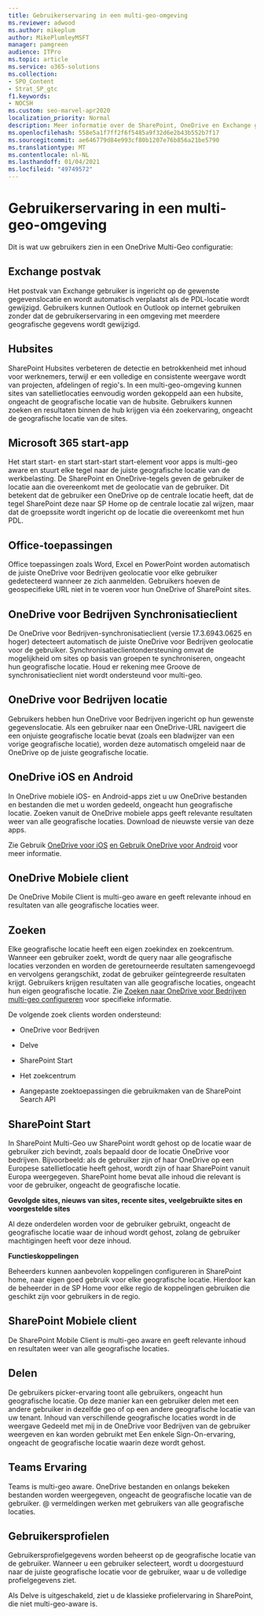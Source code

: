 ```yaml
---
title: Gebruikerservaring in een multi-geo-omgeving
ms.reviewer: adwood
ms.author: mikeplum
author: MikePlumleyMSFT
manager: pamgreen
audience: ITPro
ms.topic: article
ms.service: o365-solutions
ms.collection:
- SPO_Content
- Strat_SP_gtc
f1.keywords:
- NOCSH
ms.custom: seo-marvel-apr2020
localization_priority: Normal
description: Meer informatie over de SharePoint, OneDrive en Exchange gebruikerservaring in een multi-geo-omgeving voor Microsoft 365.
ms.openlocfilehash: 558e5a1f7ff2f6f5485a9f32d6e2b43b552b7f17
ms.sourcegitcommit: ae646779d84e993cf80b1207e76b856a21be5790
ms.translationtype: MT
ms.contentlocale: nl-NL
ms.lasthandoff: 01/04/2021
ms.locfileid: "49749572"
---
```

# <a name="user-experience-in-a-multi-geo-environment"></a>Gebruikerservaring in een multi-geo-omgeving

Dit is wat uw gebruikers zien in een OneDrive Multi-Geo configuratie:

## <a name="exchange-mailbox"></a>Exchange postvak

Het postvak van Exchange gebruiker is ingericht op de gewenste gegevenslocatie en wordt automatisch verplaatst als de PDL-locatie wordt gewijzigd. Gebruikers kunnen Outlook en Outlook op internet gebruiken zonder dat de gebruikerservaring in een omgeving met meerdere geografische gegevens wordt gewijzigd.

## <a name="hub-sites"></a>Hubsites

SharePoint Hubsites verbeteren de detectie en betrokkenheid met inhoud voor werknemers, terwijl er een volledige en consistente weergave wordt van projecten, afdelingen of regio's. In een multi-geo-omgeving kunnen sites van satellietlocaties eenvoudig worden gekoppeld aan een hubsite, ongeacht de geografische locatie van de hubsite. Gebruikers kunnen zoeken en resultaten binnen de hub krijgen via één zoekervaring, ongeacht de geografische locatie van de sites.

## <a name="microsoft-365-app-launcher"></a>Microsoft 365 start-app

Het start start- en start start-start start-element voor apps is multi-geo aware en stuurt elke tegel naar de juiste geografische locatie van de werkbelasting. De SharePoint en OneDrive-tegels geven de gebruiker de locatie aan die overeenkomt met de geolocatie van de gebruiker. Dit betekent dat de gebruiker een OneDrive op de centrale locatie heeft, dat de tegel SharePoint deze naar SP Home op de centrale locatie zal wijzen, maar dat de groepssite wordt ingericht op de locatie die overeenkomt met hun PDL. 

## <a name="office-applications"></a>Office-toepassingen

Office toepassingen zoals Word, Excel en PowerPoint worden automatisch de juiste OneDrive voor Bedrijven geolocatie voor elke gebruiker gedetecteerd wanneer ze zich aanmelden. Gebruikers hoeven de geospecifieke URL niet in te voeren voor hun OneDrive of SharePoint sites.

## <a name="onedrive-for-business-sync-client"></a>OneDrive voor Bedrijven Synchronisatieclient

De OneDrive voor Bedrijven-synchronisatieclient (versie 17.3.6943.0625 en hoger) detecteert automatisch de juiste OneDrive voor Bedrijven geolocatie voor de gebruiker. Synchronisatieclientondersteuning omvat de mogelijkheid om sites op basis van groepen te synchroniseren, ongeacht hun geografische locatie. Houd er rekening mee Groove de synchronisatieclient niet wordt ondersteund voor multi-geo. 

## <a name="onedrive-for-business-location"></a>OneDrive voor Bedrijven locatie

Gebruikers hebben hun OneDrive voor Bedrijven ingericht op hun gewenste gegevenslocatie. Als een gebruiker naar een OneDrive-URL navigeert die een onjuiste geografische locatie bevat (zoals een bladwijzer van een vorige geografische locatie), worden deze automatisch omgeleid naar de OneDrive op de juiste geografische locatie.

## <a name="onedrive-ios-and-android"></a>OneDrive iOS en Android 

In OneDrive mobiele iOS- en Android-apps ziet u uw OneDrive bestanden en bestanden die met u worden gedeeld, ongeacht hun geografische locatie. Zoeken vanuit de OneDrive mobiele apps geeft relevante resultaten weer van alle geografische locaties. Download de nieuwste versie van deze apps.

Zie Gebruik [OneDrive voor iOS](https://support.office.com/article/08d5c5b2-ccc6-40eb-a244-fe3597a3c247) [en Gebruik OneDrive voor Android](https://support.office.com/article/eee1d31c-792d-41d4-8132-f9621b39eb36) voor meer informatie.

## <a name="onedrive-mobile-client"></a>OneDrive Mobiele client 

De OneDrive Mobile Client is multi-geo aware en geeft relevante inhoud en resultaten van alle geografische locaties weer.

## <a name="search"></a>Zoeken

Elke geografische locatie heeft een eigen zoekindex en zoekcentrum. Wanneer een gebruiker zoekt, wordt de query naar alle geografische locaties verzonden en worden de geretourneerde resultaten samengevoegd en vervolgens gerangschikt, zodat de gebruiker geïntegreerde resultaten krijgt. Gebruikers krijgen resultaten van alle geografische locaties, ongeacht hun eigen geografische locatie. Zie [Zoeken naar OneDrive voor Bedrijven multi-geo configureren](configure-search-for-multi-geo.md) voor specifieke informatie.

De volgende zoek clients worden ondersteund:

-   OneDrive voor Bedrijven

-   Delve

-   SharePoint Start

-   Het zoekcentrum

-   Aangepaste zoektoepassingen die gebruikmaken van de SharePoint Search API

## <a name="sharepoint-home"></a>SharePoint Start 

In SharePoint Multi-Geo uw SharePoint wordt gehost op de locatie waar de gebruiker zich bevindt, zoals bepaald door de locatie OneDrive voor bedrijven. Bijvoorbeeld: als de gebruiker zijn of haar OneDrive op een Europese satellietlocatie heeft gehost, wordt zijn of haar SharePoint vanuit Europa weergegeven. SharePoint home bevat alle inhoud die relevant is voor de gebruiker, ongeacht de geografische locatie. 

**Gevolgde sites, nieuws van sites, recente sites, veelgebruikte sites en voorgestelde sites**

Al deze onderdelen worden voor de gebruiker gebruikt, ongeacht de geografische locatie waar de inhoud wordt gehost, zolang de gebruiker machtigingen heeft voor deze inhoud. 

**Functieskoppelingen**

Beheerders kunnen aanbevolen koppelingen configureren in SharePoint home, naar eigen goed gebruik voor elke geografische locatie. Hierdoor kan de beheerder in de SP Home voor elke regio de koppelingen gebruiken die geschikt zijn voor gebruikers in de regio. 

## <a name="sharepoint-mobile-client"></a>SharePoint Mobiele client 

De SharePoint Mobile Client is multi-geo aware en geeft relevante inhoud en resultaten weer van alle geografische locaties.

## <a name="sharing"></a>Delen

De gebruikers picker-ervaring toont alle gebruikers, ongeacht hun geografische locatie. Op deze manier kan een gebruiker delen met een andere gebruiker in dezelfde geo of op een andere geografische locatie van uw tenant. Inhoud van verschillende geografische locaties  wordt in de weergave Gedeeld met mij in de OneDrive voor Bedrijven van de gebruiker weergeven en kan worden gebruikt met Een enkele Sign-On-ervaring, ongeacht de geografische locatie waarin deze wordt gehost.

## <a name="teams-experience"></a>Teams Ervaring

Teams is multi-geo aware. OneDrive bestanden en onlangs bekeken bestanden worden weergegeven, ongeacht de geografische locatie van de gebruiker. @ vermeldingen werken met gebruikers van alle geografische locaties.

## <a name="user-profiles"></a>Gebruikersprofielen

Gebruikersprofielgegevens worden beheerst op de geografische locatie van de gebruiker. Wanneer u een gebruiker selecteert, wordt u doorgestuurd naar de juiste geografische locatie voor de gebruiker, waar u de volledige profielgegevens ziet.

Als Delve is uitgeschakeld, ziet u de klassieke profielervaring in SharePoint, die niet multi-geo-aware is.


